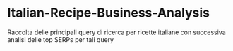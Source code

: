 # Italian-Recipe-Business-Analysis
Raccolta delle principali query di ricerca per ricette italiane con successiva analisi delle top SERPs per tali query
